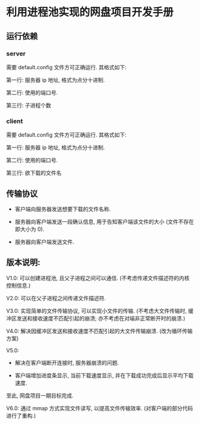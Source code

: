 # 利用进程池实现的网盘项目开发手册

## 运行依赖

### server

需要 default.config 文件方可正确运行. 其格式如下:

第一行: 服务器 ip 地址, 格式为点分十进制.

第二行: 使用的端口号.

第三行: 子进程个数

### client

需要 default.config 文件方可正确运行. 其格式如下:

第一行: 服务器 ip 地址, 格式为点分十进制.

第二行: 使用的端口号.

第三行: 欲下载的文件名

## 传输协议

* 客户端向服务器发送想要下载的文件名称.

* 服务器向客户端发送一段确认信息, 用于告知客户端该文件的大小 (文件不存在即大小为 0).

* 服务器向客户端发送文件.

## 版本说明:

V1.0: 可以创建进程池, 且父子进程之间可以通信. (不考虑传递文件描述符的内核控制信息.)

V2.0: 可以在父子进程之间传递文件描述符.

V3.0: 实现简单的文件传输协议, 可以实现小文件的传输. (不考虑大文件传输时, 缓冲区发送和接收速度不匹配引起的崩溃; 亦不考虑在对端非正常断开时的崩溃.)

V4.0: 解决因缓冲区发送和接收速度不匹配引起的大文件传输崩溃. (改为循环传输方案)

V5.0:

* 解决在客户端断开连接时, 服务器崩溃的问题.

* 客户端增加进度条显示, 当前下载速度显示, 并在下载成功完成后显示平均下载速度.

至此, 网盘项目一期目标完成.

V6.0: 通过 mmap 方式实现文件读写, 以提高文件传输效率. (对客户端的部分代码进行了重构.)